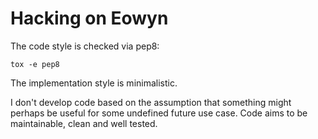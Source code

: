 # Hacking on Eowyn

The code style is checked via pep8:

    tox -e pep8
    
The implementation style is minimalistic.

I don't develop code based on the assumption that something might perhaps 
be useful for some undefined future use case.
Code aims to be maintainable, clean and well tested.